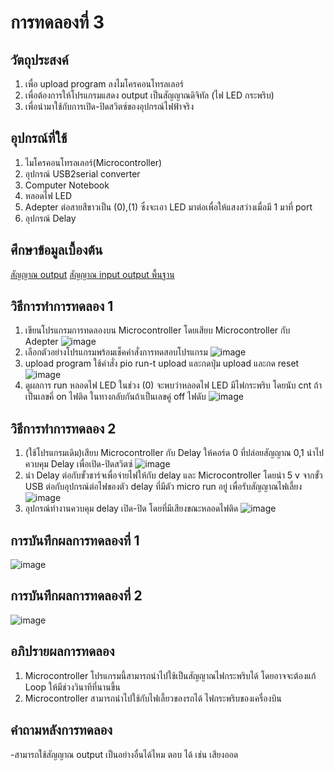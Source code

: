 # การทดลองที่ 3

## วัตถุประสงค์
1. เพื่อ upload program ลงไมโครคอนโทรลเลอร์
2. เพื่อต้องการให้โปรแกรมแสดง output เป็นสัญญาณดิจิทัล (ไฟ LED กระพริบ)
3. เพื่อนำมาใช้กับการเปิด-ปิดสวิตซ์ของอุปกรณ์ไฟฟ้าจริง

## อุปกรณ์ที่ใช้
1. ไมโครคอนโทรลเลอร์(Microcontroller)
2. อุปกรณ์ USB2serial converter
3. Computer Notebook 
4. หลอดไฟ LED
5. Adepter ต่อสายสีขาวเป็น (0),(1) ซึ่งจะเอา LED มาต่อเพื่อให้แสงสว่างเมื่อมี 1 มาที่ port
6. อุปกรณ์ Delay

## ศึกษาข้อมูลเบื้องต้น
[สัญญาณ output](https://www.myarduino.net/article/83/)
[สัญญาณ input output พื้นฐาน](https://www.ioxhop.com/article/67/esp32)

## วิธีการทำการทดลอง 1
1. เขียนโปรแกรมการทดลองบน Microcontroller โดยเสียบ Microcontroller กับ Adepter
![image](https://user-images.githubusercontent.com/80879900/112401465-2cdaf280-8d3d-11eb-8223-93a034644ed9.png)
2. เลือกตัวอย่างโปรแกรมพร้อมเช็คคำสั่งการทดสอบโปรแกรม
![image](https://user-images.githubusercontent.com/80879900/112401527-4da34800-8d3d-11eb-9d59-9a171d9934e2.png)
3. upload program ใช้คำสั่ง pio run-t upload และกดปุ่ม upload และกด reset
![image](https://user-images.githubusercontent.com/80879900/112401601-7c212300-8d3d-11eb-8e8d-02b2d7437ae6.png)
4. ดูผลการ run หลอดไฟ LED ในช่วง (0) จะพบว่าหลอดไฟ LED มีไฟกระพริบ โดยนับ cnt ถ้าเป็นเลขคี่ on ไฟติด ในทางกลับกันถ้าเป็นเลขคู่ off ไฟดับ
![image](https://user-images.githubusercontent.com/80879900/112401684-abd02b00-8d3d-11eb-93f8-da7159481625.png)


## วิธีการทำการทดลอง 2
1. (ใช้โปรแกรมเดิม)เสียบ Microcontroller กับ Delay ให้คอร์ด 0 ที่ปล่อยสัญญาณ 0,1 นำไปควบคุม Delay เพื่อเปิด-ปิดสวิตซ์
![image](https://user-images.githubusercontent.com/80879900/112401849-f9e52e80-8d3d-11eb-92c6-77751855b228.png)
2. นำ Delay ต่อกับขั้วชาร์จเพื่อจ่ายไฟให้กับ delay และ Microcontroller โดยนำ 5 v จากขั้ว USB ต่อกับอุปกรณ์ต่อไฟของตัว delay ที่มีตัว micro run อยู่ เพื่อรับสัญญาณไฟเลี้ยง
![image](https://user-images.githubusercontent.com/80879900/112401958-357ff880-8d3e-11eb-8131-464029454036.png)
3. อุปกรณ์ทำงานควบคุม delay เปิด-ปิด โดยที่มีเสียงขณะหลอดไฟติด
![image](https://user-images.githubusercontent.com/80879900/112402115-80017500-8d3e-11eb-87dd-90cdb9a32653.png)

## การบันทึกผลการทดลองที่ 1
![image](https://user-images.githubusercontent.com/80879900/112401703-b68ac000-8d3d-11eb-978f-158eb3f9d3c4.png)

## การบันทึกผลการทดลองที่ 2
![image](https://user-images.githubusercontent.com/80879900/112402122-8394fc00-8d3e-11eb-8c8f-0c30f22c9b08.png)


## อภิปรายผลการทดลอง
1. Microcontroller โปรแกรมนี้สามารถนำไปใช้เป็นสัญญาณไฟกระพริบได้ โดยอาจจะต้องแก้ Loop ให้มีช่วงวินาทีที่นานขึ้น
2. Microcontroller สามารถนำไปใช้กับไฟเลี้ยวของรถได้ ไฟกระพริบของเครื่องบิน

## คำถามหลังการทดลอง
-สามารถใช้สัญญาณ output เป็นอย่างอื่นได้ไหม
ตอบ ได้ เช่น เสียงออด
